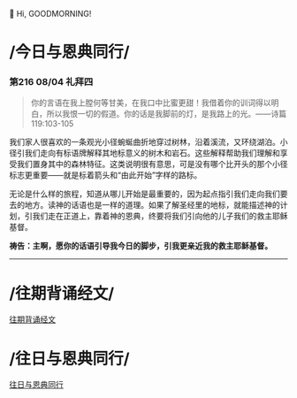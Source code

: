 👋 Hi, GOODMORNING!

# /今日与恩典同行/

### 第216 08/04 礼拜四

>你的言语在我上膛何等甘美，在我口中比蜜更甜！我借着你的训词得以明白，所以我恨一切的假道。你的话是我脚前的灯，是我路上的光。——诗篇119:103-105

我们家人很喜欢的一条观光小径蜿蜒曲折地穿过树林，沿着溪流，又环绕湖泊。小径引我们走向有标语牌解释其地标意义的树木和岩石。这些解释帮助我们理解和享受我们置身其中的森林特征。这类说明很有意思，可是没有哪个比开头的那个小径标志更重要——就是标着箭头和“由此开始”字样的路标。

无论是什么样的旅程，知道从哪儿开始是最重要的，因为起点指引我们走向我们要去的地方。读神的话语也是一样的道理。如果了解圣经里的地标，就能描述神的计划，引我们走在正道上，靠着神的恩典，终要将我们引向他的儿子我们的救主耶稣基督。

**祷告：主啊，愿你的话语引导我今日的脚步，引我更亲近我的救主耶稣基督。**
- - -

# /往期背诵经文/

[往期背诵经文](https://github.com/GOODNEWSNOW/GOODNEWSNOW/blob/main/past%20scripture.md)

# /往日与恩典同行/

[往日与恩典同行](https://github.com/GOODNEWSNOW/GOODNEWSNOW/blob/main/past%20food.md)
